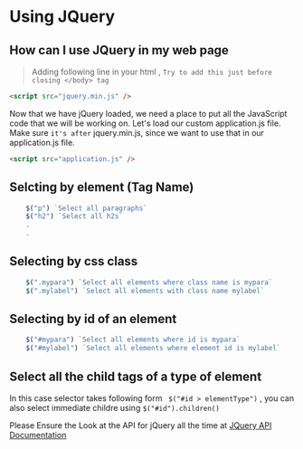 

# Using JQuery 

## How can I use JQuery in my web page 

> Adding following line in your html , `Try to add this just before closing </body> tag`

```html 
<script src="jquery.min.js" /> 
```

Now that we have jQuery loaded, we need a place to put all the JavaScript code that we will be working on. Let's load our custom application.js file. Make sure `it's after` jquery.min.js, since we want to use that in our application.js file.

```html
<script src="application.js" /> 
```





## Selcting by element (Tag Name)

```javascript
	$("p") `Select all paragraphs` 
	$("h2") `Select all h2s`
	.
	.
```

## Selecting by css class
```javascript
	$(".mypara") `Select all elements where class name is mypara` 
	$(".mylabel") `Select all elements with class name mylabel`
```


## Selecting by id of an element
```javascript
	$("#mypara") `Select all elements where id is mypara` 
	$("#mylabel") `Select all elements where element id is mylabel`
```


## Select all the child tags of a type  of element 

In this case selector takes following form  ` $("#id > elementType")` , you can also select immediate childre using `$("#id").children()`



Please Ensure the Look at the API for jQuery all the time at [JQuery API Documentation](http://api.jquery.com)